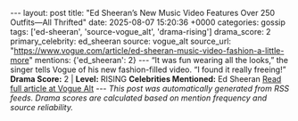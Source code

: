 --- layout: post title: "Ed Sheeran’s New Music Video Features Over 250 Outfits—All Thrifted" date: 2025-08-07 15:20:36 +0000 categories: gossip tags: ['ed-sheeran', 'source-vogue_alt', 'drama-rising'] drama_score: 2 primary_celebrity: ed_sheeran source: vogue_alt source_url: "https://www.vogue.com/article/ed-sheeran-music-video-fashion-a-little-more" mentions: {'ed_sheeran': 2} --- “It was fun wearing all the looks,” the singer tells Vogue of his new fashion-filled video. “I found it really freeing!” **Drama Score:** 2 | **Level:** RISING **Celebrities Mentioned:** Ed Sheeran [Read full article at Vogue Alt](https://www.vogue.com/article/ed-sheeran-music-video-fashion-a-little-more) --- *This post was automatically generated from RSS feeds. Drama scores are calculated based on mention frequency and source reliability.*